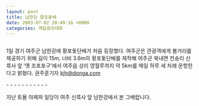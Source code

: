 ```yaml
---
layout: post
title: 남한강 황포돛배
date: 2003-07-02 20:49:16 +0900
categories: 깨달음의대화
---
```

<img src="./assets/attach/images/198/266/001/1057146556.jpg" border="0" alt="" />  
  
1일 경기 여주군 남한강에 황포돛단배가 처음 등장했다. 여주군은 관광객에게 볼거리를 제공하기 위해 길이 15m, 너비 3.6m의 황포돛단배를 제작해 여주군 북내면 천송리 신륵사 앞 ‘옛 조포포구’에서 여주읍 상리 영월루까지 약 5km를 매일 하루 세 차례 운항한다고 밝혔다. 권주훈기자 kjh@donga.com
  

  
\- - - \- - - \- - - - -
  

  
지난 토욜 아제파 일당이 여주 신륵사 앞 남한강에서 본 그배랍니다.
